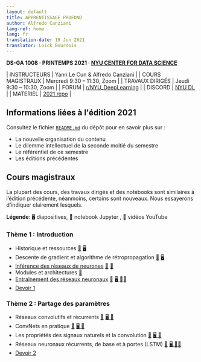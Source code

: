 ```yaml
---
layout: default
title: APPRENTISSAGE PROFOND
author: Alfredo Canziani
lang-ref: home
lang: fr
translation-date: 19 Jun 2021
translator: Loïck Bourdois
---
```


<!--
**DS-GA 1008 · SPRING 2021 · [NYU CENTER FOR DATA SCIENCE](http://cds.nyu.edu/)**

| INSTRUCTORS | Yann LeCun & Alfredo Canziani |
| LECTURES    | Wednesday 9:30 – 11:30, Zoom |
| PRACTICA    | Tuesdays 9:30 – 10:30, Zoom |
| FORUM       | [r/NYU_DeepLearning](https://www.reddit.com/r/NYU_DeepLearning/) |
| DISCORD     | [NYU DL](https://discord.gg/CthuqsX8Pb) |
| MATERIAL    | [2021 repo](https://github.com/Atcold/NYU-DLSP21) |
-->

**DS-GA 1008 · PRINTEMPS 2021 · [NYU CENTER FOR DATA SCIENCE](http://cds.nyu.edu/)**

| INSTRUCTEURS | Yann Le Cun & Alfredo Canziani |
| COURS MAGISTRAUX  | Mercredi 9:30 – 11:30, Zoom |
| TRAVAUX DIRIGÉS   | Jeudi 9:30 – 10:30, Zoom |
| FORUM       | [r/NYU_DeepLearning](https://www.reddit.com/r/NYU_DeepLearning/) |
| DISCORD     | [NYU DL](https://discord.gg/CthuqsX8Pb) |
| MATERIEL    | [2021 repo](https://github.com/Atcold/NYU-DLSP21) |


<!--
## 2021 edition disclaimer

Check the repo's [`README.md`](https://github.com/Atcold/NYU-DLSP21/blob/master/README.md) and learn about:

- Content new organisation
- The semester's second half intellectual dilemma
- This semester repository
- Previous releases
-->

## Informations liées à l'édition 2021

Consultez le fichier [`README.md`](https://github.com/Atcold/NYU-DLSP21/blob/master/docs/fr/README-FR.md) du dépôt pour en savoir plus sur  :

- La nouvelle organisation du contenu
- Le dilemme intellectuel de la seconde moitié du semestre
- Le référentiel de ce semestre
- Les éditions précédentes


<!--
## Lectures

Most of the lectures, labs, and notebooks are similar to the previous edition, nevertheless, some are brand new.
I will try to make clear which is which.

**Legend**: 🖥 slides, 📓 Jupyter notebook, 🎥 YouTube video.

### Theme 1 : Introduction

 * History and resources [🎥](https://youtu.be/mTtDfKgLm54) [🖥 ](https://drive.google.com/file/d/1vVNUye-1JNJnqP4A0704sjtF7gs_MpCI/)
 * Gradient descent and the backpropagation algorithm [🎥](https://youtu.be/nTlCqaL7fCY) [🖥 ](https://drive.google.com/file/d/1tYPYGYFDQw5IBs9wx4egCcBTTX2h9d9g/)
 * [Neural nets inference](https://atcold.github.io/NYU-DLSP21/en/week02/02-3/) [🎥](https://youtu.be/0TdAmZUMj2k) [📓](https://github.com/Atcold/pytorch-Deep-Learning/blob/master/02-space_stretching.ipynb)
 * Modules and architectures [🎥](https://youtu.be/IYQN3i7dJIQ)
 * [Neural nets training](https://atcold.github.io/NYU-DLSP21/en/week03/03-3/) [🎥](https://youtu.be/EyKiYVwrdjE) [🖥 ](https://github.com/Atcold/pytorch-Deep-Learning/blob/master/slides/01%20-%20Spiral%20classification.pdf) [📓](https://github.com/Atcold/pytorch-Deep-Learning/blob/master/04-spiral_classification.ipynb)[📓](https://github.com/Atcold/pytorch-Deep-Learning/blob/master/05-regression.ipynb)
* [Homework 1](https://drive.google.com/drive/folders/1g-uQNEi_NJyELGRMrJGXXxmARDabcXFd)

### Theme 2: Parameters sharing

 * Recurrent and convolutional nets [🎥](https://youtu.be/7dU3TFBJl-0) [🖥 ](https://drive.google.com/file/d/1GtI4ywzI84oamyr_W5k_wzgfRN139aFD/) [📝 ](https://drive.google.com/file/d/12jP4ssUIoGURAU8jGj6QwKXyZVdXW0o6/)
 * ConvNets in practice [🎥](https://youtu.be/-wz_vADGbtE) [🖥 ](https://drive.google.com/file/d/1WX3HoZhekL4MVvi_7VuLRYJtBGnF9JJY/) [📝 ](https://drive.google.com/file/d/1ToWP7e71diAeMtQ0D9pU-f0BXF4bAg46/)
 * Natural signals properties and the convolution [🎥](https://youtu.be/KvvNkE2vQVk) [🖥 ](https://github.com/Atcold/pytorch-Deep-Learning/blob/master/slides/02%20-%20CNN.pdf) [📓](https://github.com/Atcold/pytorch-Deep-Learning/blob/master/06-convnet.ipynb)
 * Recurrent neural networks, vanilla and gated (LSTM) [🎥](https://youtu.be/5KSGNomPJTE) [🖥 ](https://github.com/Atcold/pytorch-Deep-Learning/blob/master/slides/04%20-%20RNN.pdf) [📓](https://github.com/Atcold/pytorch-Deep-Learning/blob/master/08-seq_classification.ipynb)[📓](https://github.com/Atcold/pytorch-Deep-Learning/blob/master/09-echo_data.ipynb)
 * [Homework 2](https://drive.google.com/drive/folders/1or1YiW0fFiZGEYy6b4EOEDgRPr0GQX0i)
-->

## Cours magistraux

La plupart des cours, des travaux dirigés et des notebooks sont similaires à l’édition précédente, néanmoins, certains sont nouveaux. Nous essayerons d’indiquer clairement lesquels.

**Légende**: 🖥 diapositives, 📓 notebook Jupyter , 🎥 vidéos YouTube

### Thème 1 : Introduction

 * Historique et ressources [🎥](https://youtu.be/mTtDfKgLm54) [🖥 ](https://drive.google.com/file/d/1vVNUye-1JNJnqP4A0704sjtF7gs_MpCI/)
 * Descente de gradient et algorithme de rétropropagation [🎥](https://youtu.be/nTlCqaL7fCY) [🖥 ](https://drive.google.com/file/d/1tYPYGYFDQw5IBs9wx4egCcBTTX2h9d9g/)
 * [Inférence des réseaux de neurones](https://atcold.github.io/NYU-DLSP21/fr/week02/02-3/) [🎥](https://youtu.be/0TdAmZUMj2k) [📓](https://github.com/Atcold/pytorch-Deep-Learning/blob/master/02-space_stretching.ipynb)
 * Modules et architectures [🎥](https://youtu.be/IYQN3i7dJIQ)
 * [Entraînement des réseaux neuronaux](https://atcold.github.io/NYU-DLSP21/fr/week03/03-3/) [🎥](https://youtu.be/EyKiYVwrdjE) [🖥 ](https://github.com/Atcold/pytorch-Deep-Learning/blob/master/slides/01%20-%20Spiral%20classification.pdf) [📓](https://github.com/Atcold/pytorch-Deep-Learning/blob/master/04-spiral_classification.ipynb)[📓](https://github.com/Atcold/pytorch-Deep-Learning/blob/master/05-regression.ipynb)
* [Devoir 1](https://drive.google.com/drive/folders/1g-uQNEi_NJyELGRMrJGXXxmARDabcXFd)


### Thème 2 : Partage des paramètres

 * Réseaux convolutifs et récurrents [🎥](https://youtu.be/7dU3TFBJl-0) [🖥 ](https://drive.google.com/file/d/1GtI4ywzI84oamyr_W5k_wzgfRN139aFD/) [📝 ](https://drive.google.com/file/d/12jP4ssUIoGURAU8jGj6QwKXyZVdXW0o6/)
 * ConvNets en pratique [🎥](https://youtu.be/-wz_vADGbtE) [🖥 ](https://drive.google.com/file/d/1WX3HoZhekL4MVvi_7VuLRYJtBGnF9JJY/) [📝 ](https://drive.google.com/file/d/1ToWP7e71diAeMtQ0D9pU-f0BXF4bAg46/)
 * Les propriétés des signaux naturels et la convolution [🎥](https://youtu.be/KvvNkE2vQVk) [🖥 ](https://github.com/Atcold/pytorch-Deep-Learning/blob/master/slides/02%20-%20CNN.pdf) [📓](https://github.com/Atcold/pytorch-Deep-Learning/blob/master/06-convnet.ipynb)
 * Réseaux neuronaux récurrents, de base et à portes (LSTM) [🎥](https://youtu.be/5KSGNomPJTE) [🖥 ](https://github.com/Atcold/pytorch-Deep-Learning/blob/master/slides/04%20-%20RNN.pdf) [📓](https://github.com/Atcold/pytorch-Deep-Learning/blob/master/08-seq_classification.ipynb)[📓](https://github.com/Atcold/pytorch-Deep-Learning/blob/master/09-echo_data.ipynb)
 * [Devoir 2](https://drive.google.com/drive/folders/1or1YiW0fFiZGEYy6b4EOEDgRPr0GQX0i)
